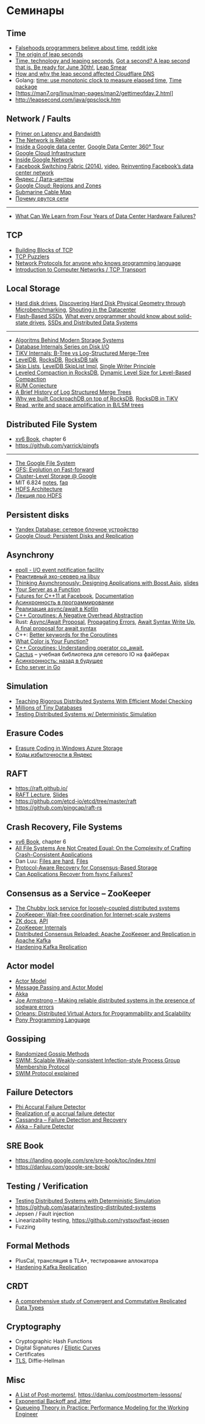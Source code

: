 # Семинары

## Time
* [Falsehoods programmers believe about time](https://FalsehoodsAboutTime.com/), [reddit joke](https://www.reddit.com/r/programming/comments/v8s0y/falsehoods_programmers_believe_about_time/c52dreh/?utm_source=reddit&utm_medium=web2x&context=3)
* [The origin of leap seconds](https://qz.com/432787/the-origin-of-leap-seconds-and-why-they-should-be-abolished/)
* [Time, technology and leaping seconds](https://googleblog.blogspot.com/2011/09/time-technology-and-leaping-seconds.html), [Got a second? A leap second that is. Be ready for June 30th!](https://cloudplatform.googleblog.com/2015/05/Got-a-second-A-leap-second-that-is-Be-ready-for-June-30th.html), [Leap Smear](https://developers.google.com/time/smear)
* [How and why the leap second affected Cloudflare DNS](https://blog.cloudflare.com/how-and-why-the-leap-second-affected-cloudflare-dns/)
* Golang: [time: use monotonic clock to measure elapsed time](https://github.com/golang/go/issues/12914), [Time package](https://golang.org/pkg/time/)
* [https://man7.org/linux/man-pages/man2/gettimeofday.2.html]
* http://leapsecond.com/java/gpsclock.htm

## Network / Faults
* [Primer on Latency and Bandwidth](https://hpbn.co/primer-on-latency-and-bandwidth/)
* [The Network is Reliable](https://blog.acolyer.org/2014/12/18/the-network-is-reliable/)
* [Inside a Google data center](https://www.youtube.com/watch?v=XZmGGAbHqa0), [Google Data Center 360° Tour](https://www.youtube.com/watch?v=zDAYZU4A3w0)
* [Google Cloud Infrastructure](https://cloud.withgoogle.com/infrastructure)
* [Inside Google Network](https://www.youtube.com/watch?v=hMUHwMg2pow)
* [Facebook Switching Fabric (2014)](https://engineering.fb.com/production-engineering/introducing-data-center-fabric-the-next-generation-facebook-data-center-network/), [video](https://www.youtube.com/watch?v=mLEawo6OzFM), [Reinventing Facebook’s data center network](https://engineering.fb.com/data-center-engineering/f16-minipack/)
* [Яндекс / Дата-центры](https://yandex.ru/company/technologies/datacenter)
* [Google Cloud: Regions and Zones](https://cloud.google.com/compute/docs/regions-zones)
* [Submarine Cable Map](https://www.submarinecablemap.com/)
* [Почему рвутся сети](https://habr.com/ru/company/nag/blog/374427/)

---
* [What Can We Learn from Four Years of Data Center Hardware Failures?](https://pdfs.semanticscholar.org/e1ff/9a9441726e731d2fd8d5f8316f3a5da1ac68.pdf)

## TCP
* [Building Blocks of TCP](https://hpbn.co/building-blocks-of-tcp/)
* [TCP Puzzlers](https://www.joyent.com/blog/tcp-puzzlers)
* [Network Protocols for anyone who knows programming language](https://www.destroyallsoftware.com/compendium/network-protocols?share_key=97d3ba4c24d21147)
* [Introduction to Computer Networks / TCP Transport](http://intronetworks.cs.luc.edu/current/html/tcp.html)

## Local Storage

* [Hard disk drives](http://pages.cs.wisc.edu/~remzi/OSTEP/file-disks.pdf), [Discovering Hard Disk Physical Geometry through Microbenchmarking](https://blog.stuffedcow.net/2019/09/hard-disk-geometry-microbenchmarking/), [Shouting in the Datacenter](https://www.youtube.com/watch?v=tDacjrSCeq4)
* [Flash-Based SSDs](http://pages.cs.wisc.edu/~remzi/OSTEP/file-ssd.pdf), [What every programmer should know about solid-state drives](http://codecapsule.com/2014/02/12/coding-for-ssds-part-6-a-summary-what-every-programmer-should-know-about-solid-state-drives/),  [SSDs and Distributed Data Systems](https://blog.empathybox.com/post/24415262152/ssds-and-distributed-data-systems) 

---

* [Algoritms Behind Modern Storage Systems](https://queue.acm.org/detail.cfm?id=3220266)
* [Database Internals Series on Disk I/O](https://medium.com/databasss/on-disk-io-part-1-flavours-of-io-8e1ace1de017])
* [TiKV Internals: B-Tree vs Log-Structured Merge-Tree](https://tikv.github.io/deep-dive-tikv/key-value-engine/B-Tree-vs-Log-Structured-Merge-Tree.html)
* [LevelDB](https://github.com/google/leveldb), [RocksDB](https://github.com/facebook/rocksdb/wiki), [RocksDB talk](https://www.youtube.com/watch?v=xbR0epinnqo)
* [Skip Lists](https://jeffe.cs.illinois.edu/teaching/algorithms/notes/03-treaps.pdf), [LevelDB SkipList Impl](https://github.com/google/leveldb/blob/master/db/skiplist.h), [Single Writer Principle](https://mechanical-sympathy.blogspot.com/2011/09/single-writer-principle.html)
* [Leveled Compaction in RocksDB](https://github.com/facebook/rocksdb/wiki/Leveled-Compaction), [Dynamic Level Size for Level-Based Compaction](https://rocksdb.org/blog/2015/07/23/dynamic-level.html)
* [RUM Conjecture](http://daslab.seas.harvard.edu/rum-conjecture/)
* [A Brief History of Log Structured Merge Trees](https://ristret.com/s/gnd4yr/brief_history_log_structured_merge_trees)
* [Why we built CockroachDB on top of RocksDB](https://www.cockroachlabs.com/blog/cockroachdb-on-rocksd/), [RocksDB in TiKV](https://medium.com/@PingCAP/rocksdb-in-tikv-34ece9bb4dc)
* [Read, write and space amplification in B/LSM trees](http://smalldatum.blogspot.com/2015/11/read-write-space-amplification-b-tree.html)

## Distributed File System

* [xv6 Book](https://pdos.csail.mit.edu/6.828/2018/xv6/book-rev11.pdf), chapter 6
* https://github.com/yarrick/pingfs

---

* [The Google File System](https://ai.google/research/pubs/pub51)
* [GFS: Evolution on Fast-forward](https://queue.acm.org/detail.cfm?id=1594206)
* [Cluster-Level Storage @ Google](http://www.pdsw.org/pdsw-discs17/slides/PDSW-DISCS-Google-Keynote.pdf)
* MIT 6.824 [notes](https://pdos.csail.mit.edu/6.824/notes/l-gfs-short.txt), [faq](https://pdos.csail.mit.edu/6.824/papers/gfs-faq.txt)
* [HDFS Architecture](https://hadoop.apache.org/docs/stable/hadoop-project-dist/hadoop-hdfs/HdfsDesign.html) 
* [Лекция про HDFS](https://www.youtube.com/watch?v=IHVIFVZeXcA)

## Persistent disks

* [Yandex Database: сетевое блочное устройство](https://m.youtube.com/watch?v=qcZLUYgty2M)
* [Google Cloud: Persistent Disks and Replication](https://medium.com/google-cloud/persistent-disks-and-replication-9b9412fd9565)

## Asynchrony 
* [epoll - I/O event notification facility](http://man7.org/linux/man-pages/man7/epoll.7.html)
* [Реактивный эхо-сервер на libuv](https://github.com/libuv/libuv/blob/v1.x/docs/code/tcp-echo-server/main.c)
* [Thinking Asynchronously: Designing Applications with Boost.Asio](https://www.youtube.com/watch?v=D-lTwGJRx0o), [slides](http://cpp.mimuw.edu.pl/files/boost_vs_qt/asio/thinking_asynchronously.pdf)
* [Your Server as a Function](https://monkey.org/~marius/funsrv.pdf)
* [Futures for C++11 at Facebook](https://engineering.fb.com/developer-tools/futures-for-c-11-at-facebook/), [Documentation](https://github.com/facebook/folly/blob/master/folly/docs/Futures.md)
* [Асинхронность в программировании](https://habr.com/ru/company/jugru/blog/446562/)
* [Реализация async/await в Kotlin](https://github.com/Kotlin/KEEP/blob/master/proposals/coroutines.md#state-machines)
* [C++ Coroutines: A Negative Overhead Abstraction](https://github.com/GorNishanov/await/blob/master/2015_CppCon/C%2B%2B%20Coroutines%20-%20Gor%20Nishanov%20-%20CppCon%202015.pdf)
* Rust: [Async/Await Proposal](https://github.com/rust-lang/rfcs/blob/master/text/2394-async_await.md), [Propagating Errors](https://doc.rust-lang.org/book/ch09-02-recoverable-errors-with-result.html#propagating-errors), [Await Syntax Write Up](https://paper.dropbox.com/doc/Await-Syntax-Write-Up-t9NlOSeI4RQ8AINsaSSyJ), [A final proposal for await syntax](https://boats.gitlab.io/blog/post/await-decision/)
* C++: [Better keywords for the Coroutines](http://www.open-std.org/jtc1/sc22/wg21/docs/papers/2019/p1485r1.html)
* [What Color is Your Function?](https://journal.stuffwithstuff.com/2015/02/01/what-color-is-your-function/)
* [C++ Coroutines: Understanding operator co_await](https://lewissbaker.github.io/2017/11/17/understanding-operator-co-await), 
* [Cactus](https://gitlab.com/levysotsky/shad-cpp-cactus/tree/master/cactus) – учебная библиотека для сетевого IO на файберах
* [Асинхронность: назад в будущее](https://habr.com/ru/post/201826/)
* [Echo server in Go](https://github.com/golergka/go-tcp-echo/blob/master/go-tcp-echo.go)

## Simulation

* [Teaching Rigorous Distributed Systems With Efficient Model Checking](https://homes.cs.washington.edu/~mernst/pubs/dslabs-eurosys2019-abstract.html)
* [Millions of Tiny Databases](https://www.usenix.org/conference/nsdi20/presentation/brooker)
* [Testing Distributed Systems w/ Deterministic Simulation](https://www.youtube.com/watch?v=4fFDFbi3toc)

## Erasure Codes
* [Erasure Coding in Windows Azure Storage](https://www.usenix.org/conference/atc12/technical-sessions/presentation/huang)
* [Коды избыточности в Яндекс](https://habr.com/ru/company/yandex/blog/311806/)

## RAFT
* https://raft.github.io/
* [RAFT Lecture](http://youtu.be/YbZ3zDzDnrw), [Slides](https://ongardie.net/static/raft/userstudy/raft.pdf)
* https://github.com/etcd-io/etcd/tree/master/raft
* https://github.com/pingcap/raft-rs

## Crash Recovery, File Systems
* [xv6 Book](https://pdos.csail.mit.edu/6.828/2018/xv6/book-rev11.pdf), chapter 6
* [All File Systems Are Not Created Equal: On the Complexity of Crafting Crash-Consistent Applications](https://www.usenix.org/node/186195)
* Dan Luu: [Files are hard](https://danluu.com/file-consistency/), [Files](https://www.deconstructconf.com/2019/dan-luu-files)
* [Protocol-Aware Recovery for Consensus-Based Storage](https://www.usenix.org/conference/fast18/presentation/alagappan)
* [Can Applications Recover from fsync Failures?](https://www.usenix.org/conference/atc20/presentation/rebello)

## Consensus as a Service – ZooKeeper
* [The Chubby lock service for loosely-coupled distributed systems](https://ai.google/research/pubs/pub27897)
* [ZooKeeper: Wait-free coordination for Internet-scale systems](https://www.usenix.org/legacy/event/usenix10/tech/full_papers/Hunt.pdf)
* [ZK docs](https://zookeeper.apache.org/doc/current/index.html), [API](https://zookeeper.apache.org/doc/r3.4.6/api/org/apache/zookeeper/ZooKeeper.html) 
* [ZooKeeper Internals](https://www.oreilly.com/library/view/zookeeper/9781449361297/ch09.html)
* [Distributed Consensus Reloaded: Apache ZooKeeper and Replication in Apache Kafka](https://www.confluent.io/blog/distributed-consensus-reloaded-apache-zookeeper-and-replication-in-kafka/)
* [Hardening Kafka Replication](https://yadi.sk/i/z0-7DDv4P4wSKw) 

## Actor model
* [Actor Model](https://www.youtube.com/watch?v=7erJ1DV_Tlo)
* [Message Passing and Actor Model](http://dist-prog-book.com/chapter/3/message-passing.html)
* [Akka](https://akka.io/)
* [Joe Armstrong – Making reliable distributed systems in the presence of sodware errors](http://erlang.org/download/armstrong_thesis_2003.pdf)
* [Orleans: Distributed Virtual Actors for Programmability and Scalability](https://www.microsoft.com/en-us/research/wp-content/uploads/2016/02/Orleans-MSR-TR-2014-41.pdf)
* [Pony Programming Language](https://www.ponylang.io/)

## Gossiping
* [Randomized Gossip Methods](https://www.youtube.com/watch?v=Gxf5glthqrk)
* [SWIM: Scalable Weakly-consistent Infection-style Process Group Membership Protocol](https://www.cs.cornell.edu/~asdas/research/dsn02-swim.pdf)
* [SWIM Protocol explained](https://asafdav2.github.io/2017/swim-protocol/)

## Failure Detectors
* [Phi Accural Failure Detector](http://citeseerx.ist.psu.edu/viewdoc/download?doi=10.1.1.80.7427&rep=rep1&type=pdf)
* [Realization of φ accrual failure detector](https://github.com/atomix/atomix/issues/405)
* [Cassandra – Failure Detection and Recovery](https://docs.datastax.com/en/archived/cassandra/3.0/cassandra/architecture/archDataDistributeFailDetect.html)
* [Akka – Failure Detector](https://doc.akka.io/docs/akka/2.5.6/scala/cluster-usage.html#failure-detector)

## SRE Book
* https://landing.google.com/sre/sre-book/toc/index.html
* https://danluu.com/google-sre-book/ 

## Testing / Verification
* [Testing Distributed Systems with Deterministic Simulation](https://www.youtube.com/watch?v=4fFDFbi3toc)
* https://github.com/asatarin/testing-distributed-systems
* Jepsen / Fault injection
* Linearizability testing, https://github.com/rystsov/fast-jepsen
* Fuzzing

## Formal Methods
* PlusCal, трансляция в TLA+, тестирование аллокатора
* [Hardening Kafka Replication](https://www.confluent.io/kafka-summit-sf18/hardening-kafka-replication)

## CRDT
* [A comprehensive study of Convergent and Commutative Replicated Data Types](https://hal.inria.fr/inria-00555588/document)

## Cryptography
* Cryptographic Hash Functions
* Digital Signatures / [Elliptic Curves](https://andrea.corbellini.name/2015/05/17/elliptic-curve-cryptography-a-gentle-introduction/)
* Certificates
* [TLS](https://hpbn.co/transport-layer-security-tls/), Diffie-Hellman



## Misc
* [A List of Post-mortems!](https://github.com/danluu/post-mortems), https://danluu.com/postmortem-lessons/
* [Exponential Backoff and Jitter](https://aws.amazon.com/blogs/architecture/exponential-backoff-and-jitter/)
* [Queueing Theory in Practice: Performance Modeling for the Working Engineer](https://www.usenix.org/conference/lisa17/conference-program/presentation/freeman)